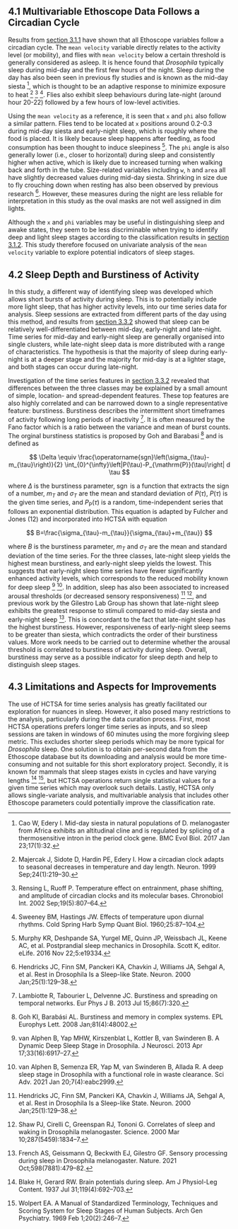 ## 4.1 Multivariable Ethoscope Data Follows a Circadian Cycle

Results from [section 3.1.1](results.md) have shown that all Ethoscope variables follow a circadian cycle. The `mean velocity` variable directly relates to the activity level (or mobility), and flies with `mean velocity` below a certain threshold is generally considered as asleep.  It is hence found that *Drosophila* typically sleep during mid-day and the first few hours of the night. Sleep during the day has also been seen in previous fly studies and is known as the mid-day siesta [^15], which is thought to be an adaptive response to minimize exposure to heat  [^16] [^17] [^18]. Flies also exhibit sleep behaviours during late-night (around hour 20-22) followed by a few hours of low-level activities. 

Using the `mean velocity` as a reference, it is seen that `x` and `phi` also follow a similar pattern. Flies tend to be located at `x` positions around 0.2-0.3 during mid-day siesta and early-night sleep, which is roughly where the food is placed. It is likely because sleep happens after feeding, as food consumption has been thought to induce sleepiness [^19]. The `phi` angle is also generally lower (i.e., closer to horizontal) during sleep and consistently higher when active, which is likely due to increased turning when walking back and forth in the tube. Size-related variables including `w`, `h` and `area` all have slightly decreased values during mid-day siesta. Shrinking in size due to fly crouching down when resting has also been observed by previous research [^20]. However, these measures during the night are less reliable for interpretation in this study as the oval masks are not well assigned in dim lights. 

Although the `x` and `phi` variables may be useful in distinguishing sleep and awake states, they seem to be less discriminable when trying to identify deep and light sleep stages according to the classification results in [section 3.1.2](results.md). This study therefore focused on univariate analysis of the `mean velocity` variable to explore potential indicators of sleep stages. 

## 4.2 Sleep Depth and Burstiness of Activity

In this study, a different way of identifying sleep was developed which allows short bursts of activity during sleep. This is to potentially include more light sleep, that has higher activity levels, into our time series data for analysis. Sleep sessions are extracted from different parts of the day using this method, and results from [section 3.3.2](results.md) showed that sleep can be relatively well-differentiated between mid-day, early-night and late-night. Time series for mid-day and early-night sleep are generally organised into single clusters, while late-night sleep data is more distributed with a range of characteristics. The hypothesis is that the majority of sleep during early-night is at a deeper stage and the majority for mid-day is at a lighter stage, and both stages can occur during late-night. 

Investigation of the time series features in [section 3.3.2](results.md) revealed that differences between the three classes may be explained by a small amount of simple, location- and spread-dependent features. These top features are also highly correlated and can be narrowed down to a single representative feature: burstiness. Burstiness describes the intermittent short timeframes of activity following long periods of inactivity [^21]. It is often measured by the Fano factor which is a ratio between the variance and mean of burst counts. The orginal burstiness statistics is proposed by Goh and Barabasi [^22] and is defined as

$$
\Delta \equiv \frac{\operatorname{sgn}\left(\sigma_{\tau}-m_{\tau}\right)}{2} \int_{0}^{\infty}\left|P(\tau)-P_{\mathrm{P}}(\tau)\right| d \tau
$$

where $\Delta$ is the burstiness parameter, $\operatorname{sgn}$ is a function that extracts the sign of a number, $m_{T}$ and $\sigma_{T}$ are the mean and standard deviation of $P(\tau)$, $P(\tau)$ is the given time series, and $P_{\mathrm{P}}(\tau)$ is a random, time-independent series that follows an exponential distribution. This equation is adapted by Fulcher and Jones (12) and incorporated into HCTSA with equation

$$
B=\frac{\sigma_{\tau}-m_{\tau}}{\sigma_{\tau}+m_{\tau}}
$$

where $B$ is the burstiness parameter, $m_{T}$ and $\sigma_{T}$ are the mean and standard deviation of the time series. For the three classes, late-night sleep yields the highest mean burstiness, and early-night sleep yields the lowest. This suggests that early-night sleep time series have fewer significantly enhanced activity levels, which corresponds to the reduced mobility known for deep sleep [^9] [^10]. In addition, sleep has also been associated to increased arousal thresholds (or decreased sensory responsiveness) [^20] [^23], and previous work by the Gilestro Lab Group has shown that late-night sleep exhibits the greatest response to stimuli compared to mid-day siesta and early-night sleep [^24]. This is concordant to the fact that late-night sleep has the highest burstiness. However, responsiveness of early-night sleep seems to be greater than siesta, which contradicts the order of their burstiness values. More work needs to be carried out to determine whether the arousal threshold is correlated to burstiness of activity during sleep. Overall, burstiness may serve as a possible indicator for sleep depth and help to distinguish sleep stages. 

## 4.3 Limitations and Aspects for Improvements

The use of HCTSA for time series analysis has greatly facilitated our exploration for nuances in sleep. However, it also posed many restrictions to the analysis, particularly during the data curation process. First, most HCTSA operations prefers longer time series as inputs, and so sleep sessions are taken in windows of 60 minutes using the more forgiving sleep metric. This excludes shorter sleep periods which may be more typical for *Drosophila* sleep. One solution is to obtain per-second data from the Ethoscope database but its downloading and analysis would be more time-consuming and not suitable for this short exploratory project.  Secondly, it is known for mammals that sleep stages exists in cycles and have varying lengths [^1] [^2], but HCTSA operations return single statistical values for a given time series which may overlook such details. Lastly, HCTSA only allows single-variate analysis, and multivariable analysis that includes other Ethoscope parameters could potentially improve the classification rate. 



[^15]: Cao W, Edery I. Mid-day siesta in natural populations of D. melanogaster from Africa exhibits an altitudinal cline and is regulated by splicing of a thermosensitive intron in the period clock gene. BMC Evol Biol. 2017 Jan 23;17(1):32.
[^16]: Majercak J, Sidote D, Hardin PE, Edery I. How a circadian clock adapts to seasonal decreases in temperature and day length. Neuron. 1999 Sep;24(1):219–30.
[^17]: Rensing L, Ruoff P. Temperature effect on entrainment, phase shifting, and amplitude of circadian clocks and its molecular bases. Chronobiol Int. 2002 Sep;19(5):807–64. 
[^18]: Sweeney BM, Hastings JW. Effects of temperature upon diurnal rhythms. Cold Spring Harb Symp Quant Biol. 1960;25:87–104. 
[^19]: Murphy KR, Deshpande SA, Yurgel ME, Quinn JP, Weissbach JL, Keene AC, et al. Postprandial sleep mechanics in Drosophila. Scott K, editor. eLife. 2016 Nov 22;5:e19334.
[^20]: Hendricks JC, Finn SM, Panckeri KA, Chavkin J, Williams JA, Sehgal A, et al. Rest in Drosophila Is a Sleep-like State. Neuron. 2000 Jan;25(1):129–38. 
[^21]: Lambiotte R, Tabourier L, Delvenne JC. Burstiness and spreading on temporal networks. Eur Phys J B. 2013 Jul 15;86(7):320. 
[^22]: Goh KI, Barabási AL. Burstiness and memory in complex systems. EPL Europhys Lett. 2008 Jan;81(4):48002. 
[^9]: van Alphen B, Yap MHW, Kirszenblat L, Kottler B, van Swinderen B. A Dynamic Deep Sleep Stage in Drosophila. J Neurosci. 2013 Apr 17;33(16):6917–27. 
[^10]: van Alphen B, Semenza ER, Yap M, van Swinderen B, Allada R. A deep sleep stage in Drosophila with a functional role in waste clearance. Sci Adv. 2021 Jan 20;7(4):eabc2999. 
[^20]: Hendricks JC, Finn SM, Panckeri KA, Chavkin J, Williams JA, Sehgal A, et al. Rest in Drosophila Is a Sleep-like State. Neuron. 2000 Jan;25(1):129–38. 
[^23]: Shaw PJ, Cirelli C, Greenspan RJ, Tononi G. Correlates of sleep and waking in Drosophila melanogaster. Science. 2000 Mar 10;287(5459):1834–7. 
[^24]: French AS, Geissmann Q, Beckwith EJ, Gilestro GF. Sensory processing during sleep in Drosophila melanogaster. Nature. 2021 Oct;598(7881):479–82. 
[^1]: Blake H, Gerard RW. Brain potentials during sleep. Am J Physiol-Leg Content. 1937 Jul 31;119(4):692–703. 
[^2]: Wolpert EA. A Manual of Standardized Terminology, Techniques and Scoring System for Sleep Stages of Human Subjects. Arch Gen Psychiatry. 1969 Feb 1;20(2):246–7.